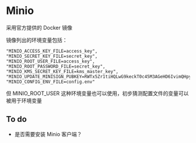 # Minio

采用官方提供的 Docker 镜像

镜像列出的环境变量包括：
```
"MINIO_ACCESS_KEY_FILE=access_key",
"MINIO_SECRET_KEY_FILE=secret_key",
"MINIO_ROOT_USER_FILE=access_key",
"MINIO_ROOT_PASSWORD_FILE=secret_key",
"MINIO_KMS_SECRET_KEY_FILE=kms_master_key",
"MINIO_UPDATE_MINISIGN_PUBKEY=RWTx5Zr1tiHQLwG9keckT0c45M3AGeHD6IvimQHpyRywVWGbP1aVSGav",
"MINIO_CONFIG_ENV_FILE=config.env"
```

但 MINIO_ROOT_USER 这种环境变量也可以使用，初步猜测配置文件的变量可以被用于环境变量

## To do

* 是否需要安装 Minio 客户端？

